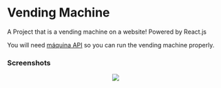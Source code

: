 # Vending Machine
A Project that is a vending machine on a website! Powered by React.js

You will need <a href="https://github.com/ynwbrunoo/MaquinaApi">máquina API</a> so you can run the vending machine properly.

### Screenshots

<p align="center">
  <img src="https://github.com/Rezonzz/Maquina-de-Vendas/assets/95320065/b6c814d9-31db-4ecf-86c2-37bd6e1f8499">
</p>
